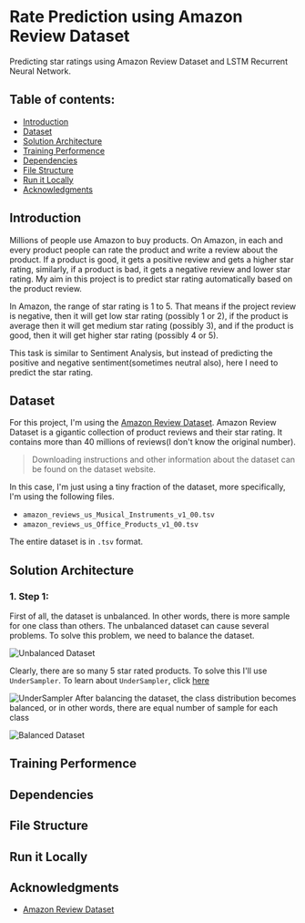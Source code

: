 
# Rate Prediction using Amazon Review Dataset

Predicting star ratings using Amazon Review Dataset and LSTM Recurrent Neural Network.

## Table of contents:
- [Introduction](#introduction)
- [Dataset](#dataset)
- [Solution Architecture](#solution-architecture)
- [Training Performence](#traiing-performence)
- [Dependencies](#dependencies)
- [File Structure](#file-structure)
- [Run it Locally](#run-it-locally)
- [Acknowledgments](#acknowledgments)

## Introduction

Millions of people use Amazon to buy products. On Amazon, in each and every product people can rate the product and write a review about the product. If a product is good, it gets a positive review and gets a higher star rating, similarly, if a product is bad, it gets a negative review and lower star rating. My aim in this project is to predict star rating automatically based on the product review.

In Amazon, the range of star rating is 1 to 5. That means if the project review is negative, then it will get low star rating (possibly 1 or 2), if the product is average then it will get medium star rating (possibly 3), and if the product is good, then it will get higher star rating (possibly 4 or 5).

This task is similar to Sentiment Analysis, but instead of predicting the positive and negative sentiment(sometimes neutral also), here I need to predict the star rating. 


## Dataset

For this project, I'm using the [Amazon Review Dataset](https://s3.amazonaws.com/amazon-reviews-pds/readme.html). Amazon Review Dataset is a gigantic collection of product reviews and their star rating. It contains more than 40 millions of reviews(I don't know the original number). 

> Downloading instructions and other information about the dataset can be found on the dataset website.  

In this case, I'm just using a tiny fraction of the dataset, more specifically, I'm using the following files.
- `amazon_reviews_us_Musical_Instruments_v1_00.tsv`
- `amazon_reviews_us_Office_Products_v1_00.tsv`

The entire dataset is in `.tsv` format.

## Solution Architecture

### 1. Step 1:
First of all, the dataset is unbalanced. In other words, there is more sample for one class than others. The unbalanced dataset can cause several problems. To solve this problem, we need to balance the dataset. 

![Unbalanced Dataset](https://user-images.githubusercontent.com/34741145/54993741-9312ca80-4fe8-11e9-87bb-576886d442c1.png)

Clearly, there are so many 5 star rated products. To solve this I'll use `UnderSampler`. To learn about `UnderSampler`, click [here](https://imbalanced-learn.readthedocs.io/en/stable/generated/imblearn.under_sampling.RandomUnderSampler.html)

![UnderSampler](https://user-images.githubusercontent.com/34741145/54993890-f6046180-4fe8-11e9-872a-f1a716725e05.png)
After balancing the dataset, the class distribution becomes balanced, or in other words, there are equal number of sample for each class

![Balanced Dataset](https://user-images.githubusercontent.com/34741145/54994010-454a9200-4fe9-11e9-83f8-39cea9eff603.png)


## Training Performence
## Dependencies
## File Structure
## Run it Locally
## Acknowledgments
- [Amazon Review Dataset](https://s3.amazonaws.com/amazon-reviews-pds/readme.html)

